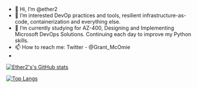 - 👋 Hi, I’m @ether2
- 👀 I’m interested DevOp practices and tools, resilient infrastructure-as-code, containerization and everything else.
- 🌱 I’m currently studying for AZ-400, Designing and Implementing Microsoft DevOps Solutions. Continuing each day to improve my Python skills.
- 📫 How to reach me: Twitter - @Grant_McOmie
- 

[![Ether2's's GitHub stats](https://github-readme-stats.vercel.app/api?username=ether2&show_icons=true&theme=github_dark)](https://github.com/anuraghazra/github-readme-stats)

<!---
ether2/ether2 is a ✨ special ✨ repository because its `README.md` (this file) appears on your GitHub profile.
You can click the Preview link to take a look at your changes.
--->
[![Top Langs](https://github-readme-stats.vercel.app/api/top-langs/?username=ether2&hide=prs,contribs&theme=github_dark&layout=compact)](https://github.com/anuraghazra/github-readme-stats)

